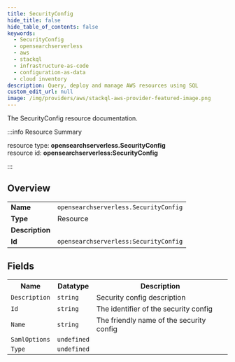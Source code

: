 ```yaml
---
title: SecurityConfig
hide_title: false
hide_table_of_contents: false
keywords:
  - SecurityConfig
  - opensearchserverless
  - aws
  - stackql
  - infrastructure-as-code
  - configuration-as-data
  - cloud inventory
description: Query, deploy and manage AWS resources using SQL
custom_edit_url: null
image: /img/providers/aws/stackql-aws-provider-featured-image.png
---
```

The SecurityConfig resource documentation.

:::info Resource Summary

<div class="row">
<div class="providerDocColumn">
<span>resource type:&nbsp;<b>opensearchserverless.SecurityConfig</b></span><br />
<span>resource id:&nbsp;<b>opensearchserverless:SecurityConfig</b></span><br />
</div>
</div>

:::

## Overview
<table><tbody>
<tr><td><b>Name</b></td><td><code>opensearchserverless.SecurityConfig</code></td></tr>
<tr><td><b>Type</b></td><td>Resource</td></tr>
<tr><td><b>Description</b></td><td></td></tr>
<tr><td><b>Id</b></td><td><code>opensearchserverless:SecurityConfig</code></td></tr>
</tbody></table>

## Fields
<table><tbody>
<tr><th>Name</th><th>Datatype</th><th>Description</th></tr>
<tr><td><code>Description</code></td><td><code>string</code></td><td>Security config description</td></tr><tr><td><code>Id</code></td><td><code>string</code></td><td>The identifier of the security config</td></tr><tr><td><code>Name</code></td><td><code>string</code></td><td>The friendly name of the security config</td></tr><tr><td><code>SamlOptions</code></td><td><code>undefined</code></td><td></td></tr><tr><td><code>Type</code></td><td><code>undefined</code></td><td></td></tr>
</tbody></table>
